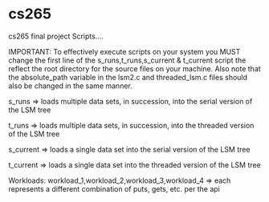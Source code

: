 # cs265
cs265 final project
Scripts....

IMPORTANT: To effectively execute scripts on your system you MUST change the first line of the s_runs,t_runs,s_current & t_current script the reflect the root directory for the source files on your machine. Also note that the absolute_path variable in the lsm2.c and threaded_lsm.c files should also be changed in the same manner.

s_runs => loads multiple data sets, in succession, into the serial version of the LSM tree

t_runs => loads multiple data sets, in succession, into the threaded version of the LSM tree

s_current => loads a single data set into the serial version of the LSM tree

t_current => loads a single data set into the threaded version of the LSM tree

Workloads:
workload_1,workload_2,workload_3,workload_4 => each represents a different combination of puts, gets, etc. per the api
